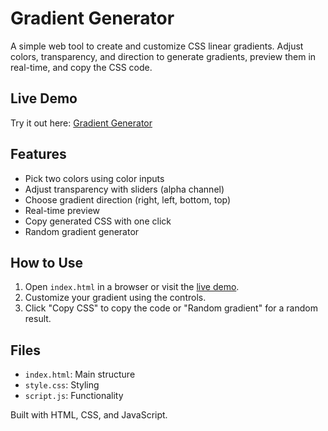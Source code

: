 # Gradient Generator

A simple web tool to create and customize CSS linear gradients. Adjust colors, transparency, and direction to generate gradients, preview them in real-time, and copy the CSS code.

## Live Demo
Try it out here: [Gradient Generator](https://zgradimaker.netlify.app)

## Features
- Pick two colors using color inputs
- Adjust transparency with sliders (alpha channel)
- Choose gradient direction (right, left, bottom, top)
- Real-time preview
- Copy generated CSS with one click
- Random gradient generator

## How to Use
1. Open `index.html` in a browser or visit the [live demo](https://zgradimaker.netlify.app).
2. Customize your gradient using the controls.
3. Click "Copy CSS" to copy the code or "Random gradient" for a random result.

## Files
- `index.html`: Main structure
- `style.css`: Styling
- `script.js`: Functionality

Built with HTML, CSS, and JavaScript.
